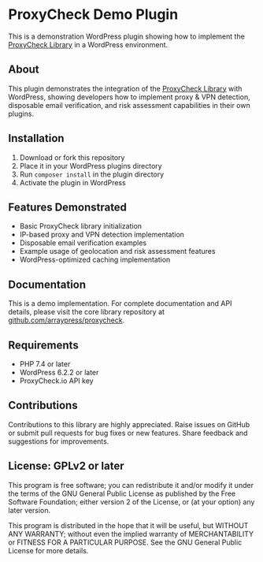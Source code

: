 # ProxyCheck Demo Plugin

This is a demonstration WordPress plugin showing how to implement the [ProxyCheck Library](https://github.com/arraypress/proxycheck) in a WordPress environment.

## About

This plugin demonstrates the integration of the [ProxyCheck Library](https://github.com/arraypress/proxycheck) with WordPress, showing developers how to implement proxy & VPN detection, disposable email verification, and risk assessment capabilities in their own plugins.

## Installation

1. Download or fork this repository
2. Place it in your WordPress plugins directory
3. Run `composer install` in the plugin directory
4. Activate the plugin in WordPress

## Features Demonstrated

- Basic ProxyCheck library initialization
- IP-based proxy and VPN detection implementation
- Disposable email verification examples
- Example usage of geolocation and risk assessment features
- WordPress-optimized caching implementation

## Documentation

This is a demo implementation. For complete documentation and API details, please visit the core library repository at [github.com/arraypress/proxycheck](https://github.com/arraypress/proxycheck).

## Requirements

- PHP 7.4 or later
- WordPress 6.2.2 or later
- ProxyCheck.io API key

## Contributions

Contributions to this library are highly appreciated. Raise issues on GitHub or submit pull requests for bug fixes or new features. Share feedback and suggestions for improvements.

## License: GPLv2 or later

This program is free software; you can redistribute it and/or modify it under the terms of the GNU General Public License as published by the Free Software Foundation; either version 2 of the License, or (at your option) any later version.

This program is distributed in the hope that it will be useful, but WITHOUT ANY WARRANTY; without even the implied warranty of MERCHANTABILITY or FITNESS FOR A PARTICULAR PURPOSE. See the GNU General Public License for more details.